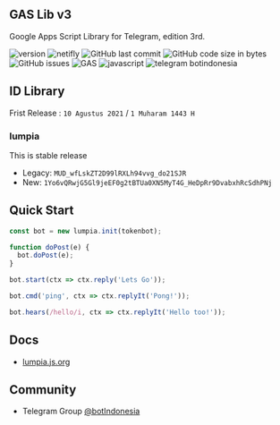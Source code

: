 ## GAS Lib v3

Google Apps Script Library for Telegram, edition 3rd.


![version](https://img.shields.io/badge/version-3.4-important) ![netifly](https://img.shields.io/netlify/76bd2cdb-6128-489b-9172-73f2aca1f978) ![GitHub last commit](https://img.shields.io/github/last-commit/telegrambotindonesia/GAS-Lib-v3) ![GitHub code size in bytes](https://img.shields.io/github/languages/code-size/telegrambotindonesia/GAS-Lib-v3) ![GitHub issues](https://img.shields.io/github/issues/telegrambotindonesia/GAS-Lib-v3) ![GAS](https://img.shields.io/badge/google-apps%20script-blue) ![javascript](https://img.shields.io/badge/lang-javascript-yellow) ![telegram botindonesia](https://img.shields.io/badge/telegram-@botindonesia-blue)

## ID Library

Frist Release : `10 Agustus 2021` / `1 Muharam 1443 H`

### lumpia

This is stable release

- Legacy: `MUD_wfLskZT2D99lRXLh94vvg_do21SJR`
- New: `1Yo6vQRwjG5Gl9jeEF0g2tBTUa0XN5MyT4G_HeDpRr9DvabxhRcSdhPNj`


## Quick Start

```javascript
const bot = new lumpia.init(tokenbot);

function doPost(e) {
  bot.doPost(e);
}

bot.start(ctx => ctx.reply('Lets Go'));

bot.cmd('ping', ctx => ctx.replyIt('Pong!'));

bot.hears(/hello/i, ctx => ctx.replyIt('Hello too!'));
```

## Docs

- [lumpia.js.org](https://lumpia.js.org)

## Community

- Telegram Group [@botIndonesia](https://t,.me/botindonesia)